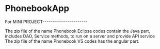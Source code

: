 # PhonebookApp
For MINI PROJECT-----------------------

The zip file of the name Phonebook Eclipse codes contain the Java part, includes DAO, Service methods, to run on a server and provide API service
The zip file of the name Phonebook VS codes has the angular part.
